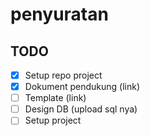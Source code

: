 # penyuratan



## TODO
- [x] Setup repo project
- [x] Dokument pendukung (link)
- [ ] Template (link)
- [ ] Design DB (upload sql nya)
- [ ] Setup project
